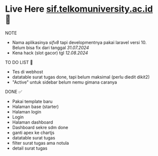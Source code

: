 # Live Here [sif.telkomuniversity.ac.id](https://sif.telkomuniversity.ac.id) 🚀

NOTE

-   Nama aplikasinya _sifv8_ tapi developmentnya pakai laravel versi 10. Belum bisa fix dari tanggal _31.07.2024_
-   Kena hack (slot gacor) tgl _12.08.2024_

TO DO LIST 🔖

-   Tes di webhost
-   datatable surat tugas done, tapi belum maksimal (perlu diedit dikit2)
-   "Active" untuk sidebar belum nemu gimana caranya

DONE ✅

-   Pakai template baru
-   Halaman base (starter)
-   Halaman login
-   Login
-   Halaman dashboard
-   Dashboard sekre sdm done
-   ganti apex ke chartjs
-   datatable surat tugas
-   filter surat tugas ama notula
-   detail surat tugas

